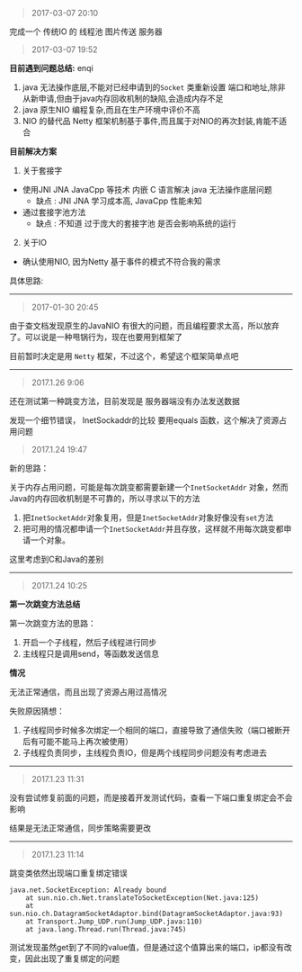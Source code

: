> 2017-03-07 20:10

完成一个 传统IO 的 线程池 图片传送 服务器


> 2017-03-07 19:52

**目前遇到问题总结:**
enqi
1. java 无法操作底层,不能对已经申请到的`Socket` 类重新设置 端口和地址,除非从新申请,但由于java内存回收机制的缺陷,会造成内存不足
2. java 原生NIO 编程复杂,而且在生产环境中评价不高
3. NIO 的替代品 Netty 框架机制基于事件,而且属于对NIO的再次封装,肯能不适合

**目前解决方案**

1. 关于套接字
 * 使用JNI  JNA   JavaCpp 等技术 内嵌 C 语言解决 java 无法操作底层问题
    + 缺点 : JNI JNA 学习成本高,  JavaCpp 性能未知
 * 通过套接字池方法
    + 缺点 : 不知道 过于庞大的套接字池 是否会影响系统的运行

2. 关于IO
 * 确认使用NIO, 因为Netty 基于事件的模式不符合我的需求

具体思路:

*****


> 2017-01-30 20:45

由于查文档发现原生的JavaNIO 有很大的问题，而且编程要求太高，所以放弃了。可以说是一种甩锅行为，现在也要用到框架了

目前暂时决定是用 `Netty` 框架，不过这个，希望这个框架简单点吧

*****

> 2017.1.26 9:06

还在测试第一种跳变方法，目前发现是 服务器端没有办法发送数据

发现一个细节错误，  InetSockaddr的比较 要用equals 函数，这个解决了资源占用问题

> 2017.1.24 19:47

新的思路：

关于内存占用问题，可能是每次跳变都需要新建一个`InetSocketAddr` 对象，然而Java的内存回收机制是不可靠的，所以寻求以下的方法

1. 把`InetSocketAddr`对象复用，但是`InetSocketAddr`对象好像没有`set`方法
2. 把可用的情况都申请一个`InetSocketAddr`并且存放，这样就不用每次跳变都申请一个对象。

这里考虑到C和Java的差别

**************************************

> 2017.1.24 10:25

**第一次跳变方法总结**

第一次跳变方法的思路：

1. 开启一个子线程，然后子线程进行同步
2. 主线程只是调用send，等函数发送信息

**情况**

无法正常通信，而且出现了资源占用过高情况

失败原因猜想：

1. 子线程同步时候多次绑定一个相同的端口，直接导致了通信失败（端口被断开后有可能不能马上再次被使用）
2. 子线程负责同步，主线程负责IO，但是两个线程同步问题没有考虑进去


******************************

> 2017.1.23 11:31

没有尝试修复前面的问题，而是接着开发测试代码，查看一下端口重复绑定会不会影响

结果是无法正常通信，同步策略需要更改

******************************

> 2017.1.23 11:14

跳变类依然出现端口重复绑定错误

```
java.net.SocketException: Already bound
	at sun.nio.ch.Net.translateToSocketException(Net.java:125)
	at sun.nio.ch.DatagramSocketAdaptor.bind(DatagramSocketAdaptor.java:93)
	at Transport.Jump_UDP.run(Jump_UDP.java:110)
	at java.lang.Thread.run(Thread.java:745)
```

测试发现虽然get到了不同的value值，但是通过这个值算出来的端口，ip都没有改变，因此出现了重复绑定的问题
